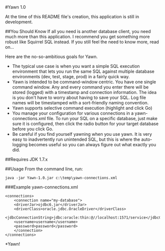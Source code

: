 #Yawn 1.0

At the time of this README file's creation, this application is still in development. 

##You Should Know
If all you need is another database client, you need much more than this application. 
I recommend you get something more robust like Squirrel SQL instead. If you still 
feel the need to know more, read on...

Here are the no-so-ambitious goals for Yawn.
* The typical use case is when you want a simple SQL execution environment that 
lets you run the same SQL against multiple database environments (dev, test, 
stage, prod) in a fairly quick way.
* Yawn is intended to be command-window centric. You have one single command window. 
Any and every command you enter there will be stored (logged) with a timestamp 
and connection information. The idea is you don't have to worry about having to 
save your SQL. Log file names will be timestamped with a sort-friendly naming 
convention.
* Yawn supports selective command execution (highlight and click Go)
* You manage your configuration for various connections in a yawn-connections.xml file. To 
run your SQL on a specific database, just make sure it is configured, then click the radio 
button for your target database before you click Go.
* Be careful if you find yourself yawning when you use yawn. It is very easy to inadvertently 
run unintended SQL, but this is where the auto-logging becomes useful so you can always figure out what exactly you did.

##Requires
JDK 1.7.x

##Usage
From the command line, run:
```
java -jar Yawn-1.0.jar c:\temp\yawn-connections.xml
```

###Example yawn-connections.xml
```
<connections>
    <connection name="my-database">
	<driverJar>ojdbc6.jar</driverJar>
	<driverClass>oracle.jdbc.OracleDriver</driverClass>
	<jdbcConnectionString>jdbc:oracle:thin:@//localhost:1571/service</jdbcConnectionString>
	<username>username</username>
	<password>password</password>
    </connection>
</connections>
```
*Yawn!
